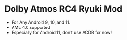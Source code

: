 # Dolby Atmos RC4 Ryuki Mod

- For Any Android 9, 10, and 11.
- AML 4.0 supported
- Especially for Android 11, don't use ACDB for now!
